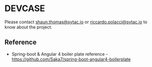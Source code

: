 # DEVCASE #

Please contact <shaun.thomas@sytac.io> or <riccardo.polacci@sytac.io> to know about the project.

## Reference

* Spring-boot & Angular 4 boiler plate reference - https://github.com/Saka7/spring-boot-angular4-boilerplate

